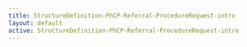 ```yaml
---
title: StructureDefinition-PhCP-Referral-ProcedureRequest-intro
layout: default
active: StructureDefinition-PhCP-Referral-ProcedureRequest-intro
---
```


